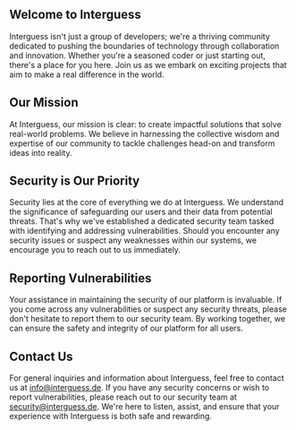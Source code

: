 ## Welcome to Interguess

Interguess isn't just a group of developers; we're a thriving community dedicated to pushing the boundaries of technology through collaboration and innovation. Whether you're a seasoned coder or just starting out, there's a place for you here. Join us as we embark on exciting projects that aim to make a real difference in the world.

## Our Mission

At Interguess, our mission is clear: to create impactful solutions that solve real-world problems. We believe in harnessing the collective wisdom and expertise of our community to tackle challenges head-on and transform ideas into reality.

## Security is Our Priority

Security lies at the core of everything we do at Interguess. We understand the significance of safeguarding our users and their data from potential threats. That's why we've established a dedicated security team tasked with identifying and addressing vulnerabilities. Should you encounter any security issues or suspect any weaknesses within our systems, we encourage you to reach out to us immediately.

## Reporting Vulnerabilities

Your assistance in maintaining the security of our platform is invaluable. If you come across any vulnerabilities or suspect any security threats, please don't hesitate to report them to our security team. By working together, we can ensure the safety and integrity of our platform for all users.

## Contact Us

For general inquiries and information about Interguess, feel free to contact us at info@interguess.de. If you have any security concerns or wish to report vulnerabilities, please reach out to our security team at security@interguess.de. We're here to listen, assist, and ensure that your experience with Interguess is both safe and rewarding.
